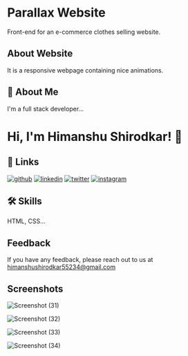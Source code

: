 
# Parallax Website

Front-end for an e-commerce clothes selling website.


## About Website

 It is a responsive webpage containing nice animations.

## 🚀 About Me
I'm a full stack developer...




# Hi, I'm Himanshu Shirodkar! 👋


## 🔗 Links
[![github](https://img.shields.io/badge/my_github-000?style=for-the-badge&logo=ko-fi&logoColor=white)](https://github.com/)
[![linkedin](https://img.shields.io/badge/linkedin-0A66C2?style=for-the-badge&logo=linkedin&logoColor=white)](https://www.linkedin.com/feed/)
[![twitter](https://img.shields.io/badge/twitter-1DA1F2?style=for-the-badge&logo=twitter&logoColor=white)](https://twitter.com/home)
[![instagram](https://img.shields.io/badge/instagram-bc2a8d?style=for-the-badge&logo=instagram&logoColor=pink)](https://www.instagram.com/)


## 🛠 Skills
HTML, CSS...


## Feedback

If you have any feedback, please reach out to us at himanshushirodkar55234@gmail.com


## Screenshots


![Screenshot (31)](https://user-images.githubusercontent.com/106522892/182852479-741777f7-67a1-46ca-81a4-50d8da45ce2f.png)

![Screenshot (32)](https://user-images.githubusercontent.com/106522892/182852521-a739cfbe-0e6a-4087-a21b-c15826ee29ea.png)

![Screenshot (33)](https://user-images.githubusercontent.com/106522892/182852539-6fe54214-a366-4c66-a57e-8331944a538e.png)

![Screenshot (34)](https://user-images.githubusercontent.com/106522892/182852552-4cda9a01-163a-4271-bf6d-7aad5cbf398d.png)
